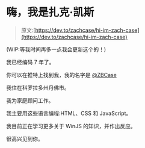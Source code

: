 # 嗨，我是扎克·凯斯

> 原文:[https://dev.to/zachcase/hi-im-zach-case](https://dev.to/zachcase/hi-im-zach-case)

(WIP:等我时间再多一点我会更新这个的！)

我已经编码 7 年了。

你可以在推特上找到我，我的名字是 [@ZBCase](https://twitter.com/ZBCase)

我住在科罗拉多州丹佛市。

我为家庭顾问工作。

我主要用这些语言编程:HTML、CSS 和 JavaScript。

我目前正在学习更多关于 WinJS 的知识，并作出反应。

很高兴见到你。